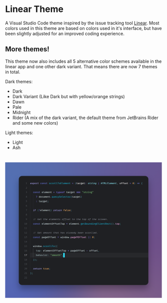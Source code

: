 # Linear Theme

A Visual Studio Code theme inspired by the issue tracking tool [Linear](https://linear.app/). Most colors used in this theme are based on colors used in it's interface, but have been slightly adjusted for an improved coding experience. 

## More themes!

This theme now also includes all 5 alternative color schemes available in the linear app and one other dark variant. That means there are now 7 themes in total.

Dark themes:
* Dark
* Dark Variant (Like Dark but with yellow/orange strings)
* Dawn
* Pale
* Midnight
* Rider (A mix of the dark variant, the default theme from JetBrains Rider and some new colors)

Light themes:
* Light
* Ash

#
![Preview](https://github.com/pabueco/linear-vscode-theme/raw/HEAD/images/preview.png)
